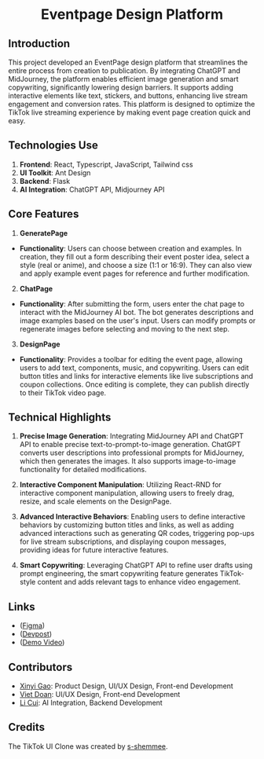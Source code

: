 <h1 align="center">Eventpage Design Platform</h1>

## **Introduction**

This project developed an EventPage design platform that streamlines the entire process from creation to publication. By integrating ChatGPT and MidJourney, the platform enables efficient image generation and smart copywriting, significantly lowering design barriers. It supports adding interactive elements like text, stickers, and buttons, enhancing live stream engagement and conversion rates. This platform is designed to optimize the TikTok live streaming experience by making event page creation quick and easy.

## **Technologies Use**

1. **Frontend**: React, Typescript, JavaScript, Tailwind css
2. **UI Toolkit**: Ant Design
3. **Backend**: Flask
4. **AI Integration**: ChatGPT API, Midjourney API

## **Core Features**

1. **GeneratePage**

- **Functionality**: Users can choose between creation and examples. In creation, they fill out a form describing their event poster idea, select a style (real or anime), and choose a size (1:1 or 16:9). They can also view and apply example event pages for reference and further modification.

2. **ChatPage**

- **Functionality**: After submitting the form, users enter the chat page to interact with the MidJourney AI bot. The bot generates descriptions and image examples based on the user's input. Users can modify prompts or regenerate images before selecting and moving to the next step.

3. **DesignPage**

- **Functionality**: Provides a toolbar for editing the event page, allowing users to add text, components, music, and copywriting. Users can edit button titles and links for interactive elements like live subscriptions and coupon collections. Once editing is complete, they can publish directly to their TikTok video page.

## Technical Highlights

1. **Precise Image Generation**: Integrating MidJourney API and ChatGPT API to enable precise text-to-prompt-to-image generation. ChatGPT converts user descriptions into professional prompts for MidJourney, which then generates the images. It also supports image-to-image functionality for detailed modifications.

2. **Interactive Component Manipulation**: Utilizing React-RND for interactive component manipulation, allowing users to freely drag, resize, and scale elements on the DesignPage.

3. **Advanced Interactive Behaviors**: Enabling users to define interactive behaviors by customizing button titles and links, as well as adding advanced interactions such as generating QR codes, triggering pop-ups for live stream subscriptions, and displaying coupon messages, providing ideas for future interactive features.

4. **Smart Copywriting**: Leveraging ChatGPT API to refine user drafts using prompt engineering, the smart copywriting feature generates TikTok-style content and adds relevant tags to enhance video engagement.

## Links

- ([Figma](https://www.figma.com/design/K4paycUTmDi1UPivG5Y3qi/tiktok-evenpage-design-platform?node-id=0-1&t=I4h6lhU1aygq2q2R-1))
- ([Devpost](https://drive.google.com/file/d/1a72KiaWNZy_RF3DWihqkiE9QrL39gGF1/view?usp=sharing))
- ([Demo Video](https://drive.google.com/file/d/12pQbA4ywGYH6YanbJhsRlm3OlnadnIaQ/view?usp=sharing))

## Contributors

- [Xinyi Gao](https://www.linkedin.com/in/xinyi-gao-cn/): Product Design, UI/UX Design, Front-end Development
- [Viet Doan](https://www.linkedin.com/in/viet-doan-vqd/): UI/UX Design, Front-end Development
- [Li Cui](https://www.linkedin.com/in/li-cui-73809027b): AI Integration, Backend Development

## Credits

The TikTok UI Clone was created by [s-shemmee](https://github.com/s-shemmee).
